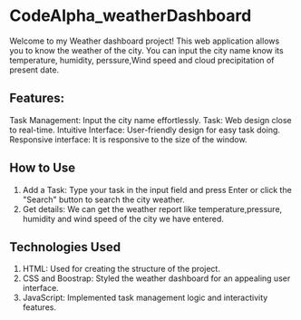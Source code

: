 # CodeAlpha_weatherDashboard

Welcome to my Weather dashboard project! This web application allows you to know the weather of the city. You can input the city name know its temperature, humidity, perssure,Wind speed and cloud precipitation of present date.

## Features:
Task Management: Input the city name effortlessly.
Task: Web design close to real-time.
Intuitive Interface: User-friendly design for easy task doing.
Responsive interface: It is responsive to the size of the window.

## How to Use
1. Add a Task: Type your task in the input field and press Enter or click the "Search" button to search the city weather.
2. Get details: We can get the weather report like temperature,pressure, humidity and wind speed of the city we have entered.

## Technologies Used
1. HTML: Used for creating the structure of the project.
2. CSS and Boostrap: Styled the weather dashboard for an appealing user interface.
3. JavaScript: Implemented task management logic and interactivity features.
